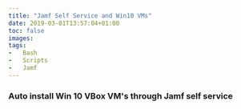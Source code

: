 ```yaml
---
title: "Jamf Self Service and Win10 VMs"
date: 2019-03-01T13:57:04+01:00
toc: false
images:
tags:
-   Bash
-   Scripts
-   Jamf
---
```


### Auto install Win 10 VBox VM's through Jamf self service

